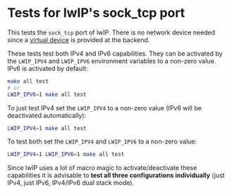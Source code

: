 Tests for lwIP's sock_tcp port
==============================

This tests the `sock_tcp` port of lwIP. There is no network device needed since
a [virtual device](https://doc.riot-os.org/group__sys__netdev__test.html) is
provided at the backend.

These tests test both IPv4 and IPv6 capabilities. They can be activated by
the `LWIP_IPV4` and `LWIP_IPV6` environment variables to a non-zero value.
IPv6 is activated by default:

```sh
make all test
# or
LWIP_IPV6=1 make all test
```

To just test IPv4 set the `LWIP_IPV4` to a non-zero value (IPv6 will be
deactivated automatically):

```sh
LWIP_IPV4=1 make all test
```

To test both set the `LWIP_IPV4` and `LWIP_IPV6` to a non-zero value:

```sh
LWIP_IPV4=1 LWIP_IPV6=1 make all test
```

Since lwIP uses a lot of macro magic to activate/deactivate these capabilities
it is advisable to **test all three configurations individually** (just IPv4,
just IPv6, IPv4/IPv6 dual stack mode).
